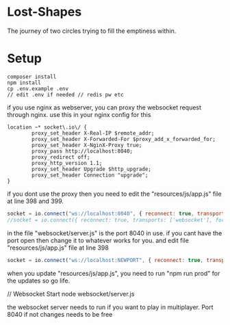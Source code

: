 # Lost-Shapes
The journey of two circles trying to fill the emptiness within.


# Setup
```
composer install
npm install
cp .env.example .env
// edit .env if needed // redis pw etc
```

if you use nginx as webserver, you can proxy the websocket request through nginx. use this in your nginx config for this

```
location ~* socket\.io\/ {
		proxy_set_header X-Real-IP $remote_addr;
		proxy_set_header X-Forwarded-For $proxy_add_x_forwarded_for;
		proxy_set_header X-NginX-Proxy true;
		proxy_pass http://localhost:8040;
		proxy_redirect off;
		proxy_http_version 1.1;
		proxy_set_header Upgrade $http_upgrade;
		proxy_set_header Connection "upgrade";
}
```

if you dont use the proxy then you need to edit the "resources/js/app.js" file at line 398 and 399.

```javascript
socket = io.connect("ws://localhost:8040", { reconnect: true, transports: ['websocket'], forceNew: true });
//socket = io.connect({ reconnect: true, transports: ['websocket'], forceNew: true });
```

in the file "websocket/server.js" is the port 8040 in use. if you cant have the port open then change it to whatever works for you.
and edit file "resources/js/app.js" file at line 398

```javascript
socket = io.connect("ws://localhost:NEWPORT", { reconnect: true, transports: ['websocket'], forceNew: true });
```

when you update "resources/js/app.js", you need to run "npm run prod" for the updates so go life.

// Websocket Start
node websocket/server.js

the websocket server needs to run if you want to play in multiplayer. Port 8040 if not changes needs to be free